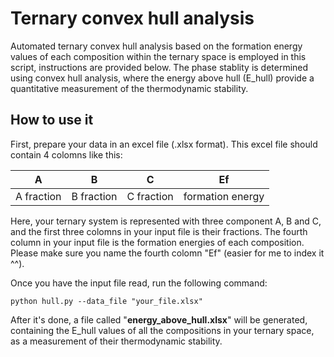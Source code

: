 # Ternary convex hull analysis
Automated ternary convex hull analysis based on the formation energy values of each composition within the ternary space is employed in this script, instructions are provided below. The phase stablity is determined using convex hull analysis, where the energy above hull (E_hull) provide a quantitative measurement of the thermodynamic stability.

## How to use it

First, prepare your data in an excel file (.xlsx format). This excel file should contain 4 colomns like this:

| A | B | C | Ef |
| ---- | ---- | ---- | ---- |
| A fraction | B fraction | C fraction | formation energy |

Here, your ternary system is represented with three component A, B and C, and the first three colomns in your input file is their fractions. The fourth column in your input file is the formation energies of each composition. Please make sure you name the fourth colomn "Ef" (easier for me to index it ^^).

Once you have the input file read, run the following command:

```
python hull.py --data_file "your_file.xlsx"
```

After it's done, a file called "**energy_above_hull.xlsx**" will be generated, containing the E_hull values of all the compositions in your ternary space, as a measurement of their thermodynamic stability.
